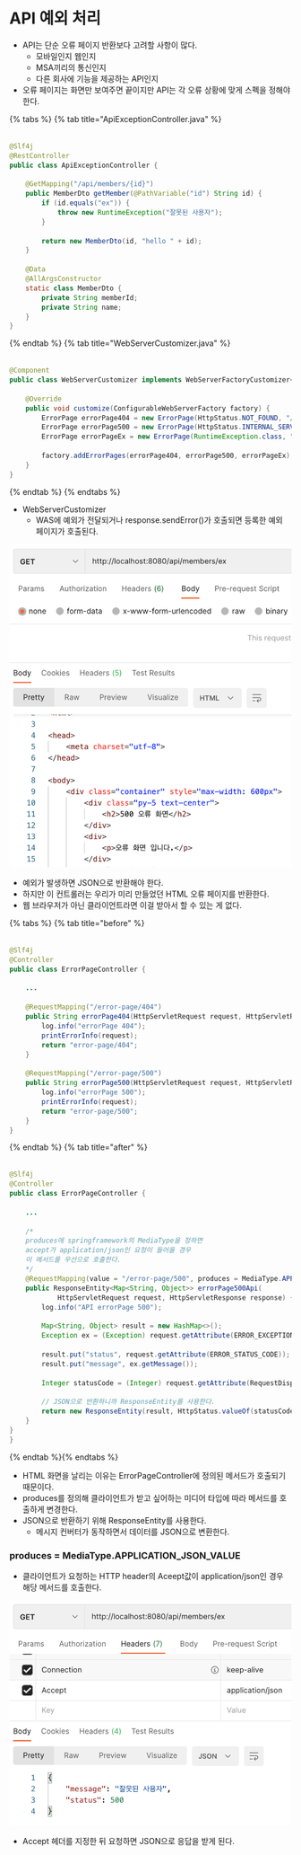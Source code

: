 # API 예외 처리

- API는 단순 오류 페이지 반환보다 고려할 사항이 많다.
    - 모바일인지 웹인지
    - MSA끼리의 통신인지
    - 다른 회사에 기능을 제공하는 API인지
- 오류 페이지는 화면만 보여주면 끝이지만 API는 각 오류 상황에 맞게 스펙을 정해야 한다.

{% tabs %} {% tab title="ApiExceptionController.java" %}

```java

@Slf4j
@RestController
public class ApiExceptionController {

    @GetMapping("/api/members/{id}")
    public MemberDto getMember(@PathVariable("id") String id) {
        if (id.equals("ex")) {
            throw new RuntimeException("잘못된 사용자");
        }

        return new MemberDto(id, "hello " + id);
    }

    @Data
    @AllArgsConstructor
    static class MemberDto {
        private String memberId;
        private String name;
    }
}
```

{% endtab %} {% tab title="WebServerCustomizer.java" %}

```java

@Component
public class WebServerCustomizer implements WebServerFactoryCustomizer<ConfigurableWebServerFactory> {

    @Override
    public void customize(ConfigurableWebServerFactory factory) {
        ErrorPage errorPage404 = new ErrorPage(HttpStatus.NOT_FOUND, "/error-page/404");
        ErrorPage errorPage500 = new ErrorPage(HttpStatus.INTERNAL_SERVER_ERROR, "/error-page/500");
        ErrorPage errorPageEx = new ErrorPage(RuntimeException.class, "/error-page/500");

        factory.addErrorPages(errorPage404, errorPage500, errorPageEx);
    }
}
```

{% endtab %} {% endtabs %}

- WebServerCustomizer
    - WAS에 예외가 전달되거나 response.sendError()가 호출되면 등록한 예외 페이지가 호출된다.

![](../../.gitbook/assets/kimyounghan-spring-mvc/12/screenshot%202022-03-26%20오전%2011.36.21.png)

- 예외가 발생하면 JSON으로 반환해야 한다.
- 하지만 이 컨트롤러는 우리가 미리 만들었던 HTML 오류 페이지를 반환한다.
- 웹 브라우저가 아닌 클라이언트라면 이걸 받아서 할 수 있는 게 없다.

{% tabs %} {% tab title="before" %}

```java

@Slf4j
@Controller
public class ErrorPageController {

    ...

    @RequestMapping("/error-page/404")
    public String errorPage404(HttpServletRequest request, HttpServletResponse response) {
        log.info("errorPage 404");
        printErrorInfo(request);
        return "error-page/404";
    }

    @RequestMapping("/error-page/500")
    public String errorPage500(HttpServletRequest request, HttpServletResponse response) {
        log.info("errorPage 500");
        printErrorInfo(request);
        return "error-page/500";
    }
}
```

{% endtab %} {% tab title="after" %}

```java

@Slf4j
@Controller
public class ErrorPageController {

    ...

    /*
    produces에 springframework의 MediaType을 정하면
    accept가 application/json인 요청이 들어올 경우
    이 메서드를 우선으로 호출한다.
    */
    @RequestMapping(value = "/error-page/500", produces = MediaType.APPLICATION_JSON_VALUE)
    public ResponseEntity<Map<String, Object>> errorPage500Api(
            HttpServletRequest request, HttpServletResponse response) {
        log.info("API errorPage 500");

        Map<String, Object> result = new HashMap<>();
        Exception ex = (Exception) request.getAttribute(ERROR_EXCEPTION);

        result.put("status", request.getAttribute(ERROR_STATUS_CODE));
        result.put("message", ex.getMessage());

        Integer statusCode = (Integer) request.getAttribute(RequestDispatcher.ERROR_STATUS_CODE);

        // JSON으로 반환하니까 ResponseEntity를 사용한다.
        return new ResponseEntity(result, HttpStatus.valueOf(statusCode));
    }
}
}
```

{% endtab %}{% endtabs %}

- HTML 화면을 날리는 이유는 ErrorPageController에 정의된 메서드가 호출되기 때문이다.
- produces를 정의해 클라이언트가 받고 싶어하는 미디어 타입에 따라 메서드를 호출하게 변경한다.
- JSON으로 반환하기 위해 ResponseEntity를 사용한다.
    - 메시지 컨버터가 동작하면서 데이터를 JSON으로 변환한다.

### produces = MediaType.APPLICATION_JSON_VALUE

- 클라이언트가 요청하는 HTTP header의 Aceept값이 application/json인 경우 해당 메서드를 호출한다.

![](../../.gitbook/assets/kimyounghan-spring-mvc/12/screenshot%202022-03-26%20오전%2011.51.22.png)

- Accept 헤더를 지정한 뒤 요청하면 JSON으로 응답을 받게 된다.